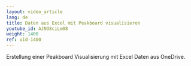 ```yaml
---
layout: video_article
lang: de
title: Daten aus Excel mit Peakboard visualisieren
youtube_id: AJNO8ciLm08
weight: 1400
ref: vid-1400
---
```


Erstellung einer Peakboard Visualisierung mit Excel Daten aus OneDrive.

